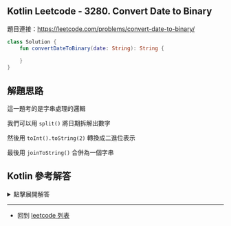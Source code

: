 ## Kotlin Leetcode - 3280. Convert Date to Binary

題目連接：<https://leetcode.com/problems/convert-date-to-binary/>

```kotlin
class Solution {
    fun convertDateToBinary(date: String): String {
        
    }
}
```

## 解題思路

這一題考的是字串處理的邏輯

我們可以用 `split()` 將日期拆解出數字

然後用 `toInt().toString(2)`  轉換成二進位表示

最後用 `joinToString()` 合併為一個字串

## Kotlin 參考解答
<details>
  <summary>點擊展開解答</summary>

```kotlin
class Solution {
    fun convertDateToBinary(date: String) =
        date.split('-')
            .joinToString("-") {
                it.toInt().toString(2)
            }
}
```
</details>

------

- 回到 [leetcode 列表](index.md)

